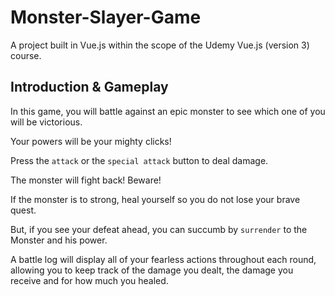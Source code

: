 # Monster-Slayer-Game
A project built in Vue.js within the scope of the Udemy Vue.js (version 3) course.

## Introduction & Gameplay
In this game, you will battle against an epic monster to see which one of you will be victorious.

Your powers will be your mighty clicks!

Press the `attack` or the `special attack` button to deal damage.

The monster will fight back! Beware!

If the monster is to strong, heal yourself so you do not lose your brave quest.

But, if you see your defeat ahead, you can succumb by `surrender` to the Monster and his power.

A battle log will display all of your fearless actions throughout each round, allowing you to keep track of the damage you dealt, the damage you receive and for how much you healed.
